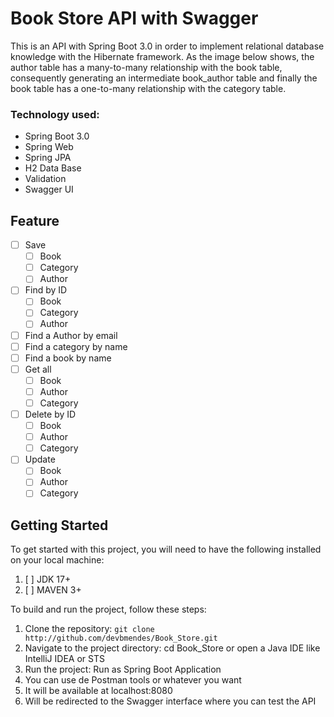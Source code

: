  # Book Store API with Swagger
 <p>This is an API with Spring Boot 3.0 in order to implement relational database knowledge with the Hibernate framework.
As the image below shows, the author table has a many-to-many relationship with the book table, consequently generating an intermediate book_author table and finally the book table has a one-to-many relationship with the category table.<p>

  
  
### Technology used:

 - Spring Boot 3.0
 - Spring Web
 - Spring JPA
 - H2 Data Base
 - Validation
 - Swagger UI
 
 

## Feature

 - [ ] Save
	 - [ ] Book
	 - [ ] Category
	 - [ ] Author
 - [ ] Find by ID
	 - [ ] Book
	 - [ ] Category
	 - [ ] Author 
 - [ ] Find a Author by email
 - [ ] Find a category by name
 - [ ] Find a book by name
 - [ ] Get all
	 - [ ] Book
	 - [ ] Author
	 - [ ] Category
 - [ ] Delete by ID
	 - [ ] Book
	 - [ ] Author
	 - [ ] Category
 - [ ] Update
	 - [ ] Book
	 - [ ] Author
	 - [ ] Category
<h2> Getting Started </h2>
<p> To get started with this project, you will need to have the following installed on your local machine: </p>
 
 1. [ ] JDK 17+
 2. [ ] MAVEN 3+

To build and run the project, follow these steps:
 1. Clone the repository: `git clone http://github.com/devbmendes/Book_Store.git`
 2. Navigate to the project directory: cd Book_Store or open a Java IDE like IntelliJ IDEA or STS
 3. Run the project: Run as Spring Boot Application
 4. You can use de Postman tools or whatever you want
 5. It will be available at localhost:8080
 6. Will be redirected to the Swagger interface where you can test the API
